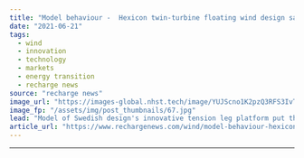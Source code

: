 ```yaml
---
title: "Model behaviour -  Hexicon twin-turbine floating wind design sails though basin tests"
date: "2021-06-21"
tags: 
  - wind
  - innovation
  - technology
  - markets
  - energy transition
  - recharge news
source: "recharge news"
image_url: "https://images-global.nhst.tech/image/YUJScno1K2pzQ3RFS3IvTk5xVkQrUkZqenpZalNOdnY0U2VKL0RFamdIbz0=/nhst/binary/9c28c5adcfef20755719509646eed51a"
image_fp: "/assets/img/post_thumbnails/67.jpg"
lead: "Model of Swedish design's innovative tension leg platform put through through paces at Marin R&D centre in the Netherlands ahead of first pilot projects"
article_url: "https://www.rechargenews.com/wind/model-behaviour-hexicon-twin-turbine-floating-wind-design-sails-though-basin-tests/2-1-1028158"
---
```


---
